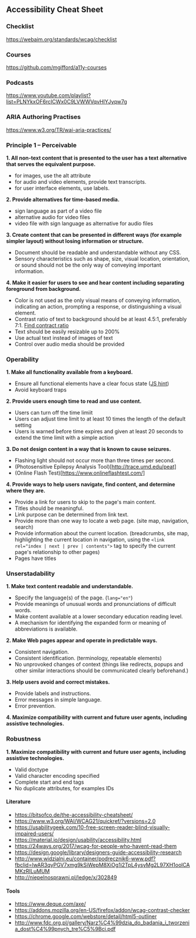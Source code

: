 ## Accessibility Cheat Sheet

### Checklist
https://webaim.org/standards/wcag/checklist

### Courses 
https://github.com/mgifford/a11y-courses

### Podcasts
https://www.youtube.com/playlist?list=PLNYkxOF6rcICWx0C9LVWWVqvHlYJyqw7g

### ARIA Authoring Practises
https://www.w3.org/TR/wai-aria-practices/

### Principle 1 – Perceivable

**1. All non-text content that is presented to the user has a text alternative that serves the equivalent purpose.**
* for images, use the alt attribute
* for audio and video elements, provide text transcripts.
* for user interface elements, use labels.

**2. Provide alternatives for time-based media.**
* sign language as part of a video file
* alternative audio for video files
* video file with sign language as alternative for audio files

**3. Create content that can be presented in different ways (for example simpler layout) without losing information or structure.**
* Document should be readable and understandable without any CSS. 
* Sensory characteristics such as shape, size, visual location, orientation, or sound should not be the only way of conveying important information.

**4. Make it easier for users to see and hear content including separating foreground from background.**
* Color is not used as the only visual means of conveying information, indicating an action, prompting a response, or distinguishing a visual element.
* Contrast ratio of text to background should be at least 4.5:1, preferably 7:1. [Find contract ratio](https://contrast-ratio.com/)
* Text should be easily resizable up to 200%
* Use actual text instead of images of text
* Control over audio media should be provided

### Operability

**1. Make all functionality available from a keyboard.**
* Ensure all functional elements have a clear focus state ([JS hint](https://www.w3.org/TR/2014/NOTE-WCAG20-TECHS-20140916/SCR29))
* Avoid keyboard traps

**2. Provide users enough time to read and use content.**
* Users can turn off the time limiit
* Users can adjust time limit to at least 10 times the length of the default setting
* Users is warned before time expires and given at least 20 seconds to extend the time limit with a simple action

**3. Do not design content in a way that is known to cause seizures.**
* Flashing light should not occur more than three times per second.
* (Photosensitive Epilepsy Analysis Tool)[http://trace.umd.edu/peat]
* (Online Flash Test)[https://www.onlineflashtest.com/]

**4. Provide ways to help users navigate, find content, and determine where they are.**
* Provide a link for users to skip to the page's main content.
* Titles should be meaningful.
* Link purpose can be determined from link text.
* Provide more than one way to locate a web page. (site map, navigation, search)
* Provide information about the current location. (breadcrumbs, site map, highlighting the current location in navigation, using the `<link rel="index | next | prev | contents">` tag to specify the current page's relationship to other pages)
* Pages have titles

### Unserstadability

**1. Make text content readable and understandable.**
* Specify the language(s) of the page. (`lang="en"`)
* Provide meanings of unusual words and pronunciations of difficult words. 
* Make content available at a lower secondary education reading level.
* A mechanism for identifying the expanded form or meaning of abbreviations is available.



**2. Make Web pages appear and operate in predictable ways.**
* Consistent navigation.
* Consistent identification. (terminology, repeatable elements)
* No unprovoked changes of context (things like redirects, popups and other similar interactions should be communicated clearly beforehand.)

**3. Help users avoid and correct mistakes.**
* Provide labels and instructions.
* Error messages in simple language.
* Error prevention.

**4. Maximize compatibility with current and future user agents, including assistive technologies.**


### Robustness

**1. Maximize compatibility with current and future user agents, including assistive technologies.**
* Valid doctype
* Valid character encoding specified
* Complete start and end tags
* No duplicate attributes, for examples IDs




#### Literature
* https://bitsofco.de/the-accessibility-cheatsheet/
* https://www.w3.org/WAI/WCAG21/quickref/?versions=2.0
* https://usabilitygeek.com/10-free-screen-reader-blind-visually-impaired-users/
* https://material.io/design/usability/accessibility.html
* https://24ways.org/2017/wcag-for-people-who-havent-read-them
* https://design.google/library/designers-guide-accessibility-research
* http://www.widzialni.eu/container/podrecznik6-www.pdf?fbclid=IwAR3qyPGV7xmg9kSiWepM8XiOg1i2TpL4ysyMg2L97XH1oolCAMKzRILuMUM
* http://niepelnosprawni.pl/ledge/x/302849



#### Tools
* https://www.deque.com/axe/
* https://addons.mozilla.org/en-US/firefox/addon/wcag-contrast-checker
* https://chrome.google.com/webstore/detail/html5-outliner
* http://www.fdc.org.pl/gallery/Narz%C4%99dzia_do_badania_i_tworzenia_dost%C4%99pnych_tre%C5%9Bci.pdf
